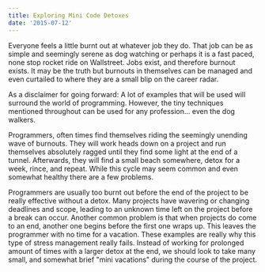 ```yaml
---
title: Exploring Mini Code Detoxes
date: '2015-07-12'
---
```


Everyone feels a little burnt out
at whatever job they do.
That job can be as simple and seemingly serene as dog watching
or perhaps it is a fast paced, none stop rocket ride on Wallstreet.
Jobs exist, and therefore burnout exists.
It may be the truth but burnouts in themselves can be managed and
even curtailed to where they are a small blip on the career radar.

As a disclaimer for going forward:
A lot of examples that will be used will surround the world of programming.
However, the tiny techniques mentioned throughout can be used for any profession...
even the dog walkers.

Programmers, often times find themselves riding the seemingly unending wave of burnouts.
They will work heads down on a project
and run themselves absolutely ragged until they find some light at the end of a tunnel.
Afterwards, they will find a small beach somewhere,
detox for a week,
rince, and repeat.
While this cycle may seem common and even somewhat healthy there are a few problems.

Programmers are usually too burnt out before the end of the project to be really effective without a detox.
Many projects have wavering or changing deadlines and scope,
leading to an unknown time left on the project before a break can occur.
Another common problem is that when projects do come to an end,
another one begins before the first one wraps up.
This leaves the programmer with no time for a vacation.
These examples are really why this type of stress management really fails.
Instead of working for prolonged amount of times with a larger detox at the end,
we should look to take many small, and somewhat brief "mini vacations" during the course of the project.


